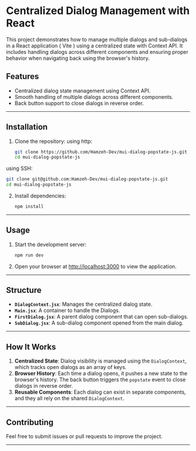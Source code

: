 
# Centralized Dialog Management with React

This project demonstrates how to manage multiple dialogs and sub-dialogs in a React application ( Vite ) using a centralized state with Context API. It includes handling dialogs across different components and ensuring proper behavior when navigating back using the browser's history.

## Features

- Centralized dialog state management using Context API.
- Smooth handling of multiple dialogs across different components.
- Back button support to close dialogs in reverse order.

---

## Installation

1. Clone the repository:
  using http:
   ```bash
   git clone https://github.com/Hamzeh-Dev/mui-dialog-popstate-js.git
   cd mui-dialog-popstate-js
   ```
  using SSH:
   ```bash
   git clone git@github.com:Hamzeh-Dev/mui-dialog-popstate-js.git
   cd mui-dialog-popstate-js
   ```

2. Install dependencies:
   ```bash
   npm install
   ```

---

## Usage

1. Start the development server:
   ```bash
   npm run dev
   ```

2. Open your browser at [http://localhost:3000](http://localhost:3000) to view the application.

---

## Structure

- **`DialogContext.jsx`**: Manages the centralized dialog state.
- **`Main.jsx`**: A container to handle the Dialogs.
- **`FirstDialog.jsx`**: A parent dialog component that can open sub-dialogs.
- **`SubDialog.jsx`**: A sub-dialog component opened from the main dialog.

---

## How It Works

1. **Centralized State**: Dialog visibility is managed using the `DialogContext`, which tracks open dialogs as an array of keys.
2. **Browser History**: Each time a dialog opens, it pushes a new state to the browser's history. The back button triggers the `popstate` event to close dialogs in reverse order.
3. **Reusable Components**: Each dialog can exist in separate components, and they all rely on the shared `DialogContext`.

---

## Contributing

Feel free to submit issues or pull requests to improve the project.

---